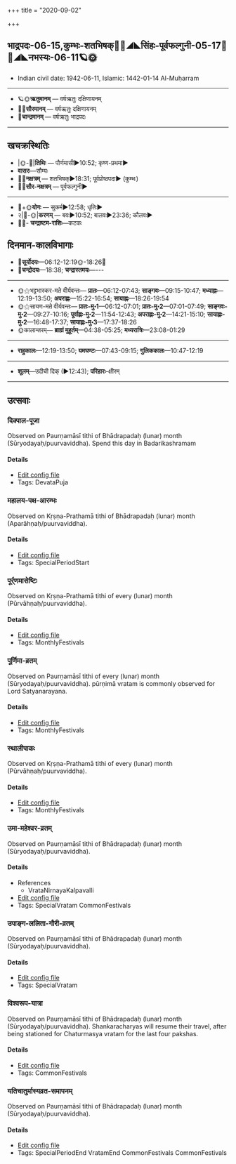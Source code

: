 +++
title = "2020-09-02"

+++
## भाद्रपदः-06-15,कुम्भः-शतभिषक्🌛🌌◢◣सिंहः-पूर्वफल्गुनी-05-17🌌🌞◢◣नभस्यः-06-11🪐🌞
- Indian civil date: 1942-06-11, Islamic: 1442-01-14 Al-Muḥarram
___________________
- 🪐🌞**ऋतुमानम्** — वर्षऋतुः दक्षिणायनम्
- 🌌🌞**सौरमानम्** — वर्षऋतुः दक्षिणायनम्
- 🌛**चान्द्रमानम्** — वर्षऋतुः भाद्रपदः
___________________


## खचक्रस्थितिः
- |🌞-🌛|**तिथिः** — पौर्णमासी►10:52; कृष्ण-प्रथमा►  
- **वासरः**—सौम्यः  
- 🌌🌛**नक्षत्रम्** — शतभिषक्►18:31; पूर्वप्रोष्ठपदा► (कुम्भः)  
- 🌌🌞**सौर-नक्षत्रम्** — पूर्वफल्गुनी►  
___________________
- 🌛+🌞**योगः** — सुकर्म►12:58; धृतिः►  
- २|🌛-🌞|**करणम्** — बवः►10:52; बालवः►23:36; कौलवः►  
- 🌌🌛- **चन्द्राष्टम-राशिः**—कटकः  


## दिनमान-कालविभागाः
- 🌅**सूर्योदयः**—06:12-12:19🌞️-18:26🌇  
- 🌛**चन्द्रोदयः**—18:38; **चन्द्रास्तमयः**—---  
___________________
- 🌞⚝भट्टभास्कर-मते वीर्यवन्तः— **प्रातः**—06:12-07:43; **साङ्गवः**—09:15-10:47; **मध्याह्नः**—12:19-13:50; **अपराह्णः**—15:22-16:54; **सायाह्नः**—18:26-19:54  
- 🌞⚝सायण-मते वीर्यवन्तः— **प्रातः-मु॰1**—06:12-07:01; **प्रातः-मु॰2**—07:01-07:49; **साङ्गवः-मु॰2**—09:27-10:16; **पूर्वाह्णः-मु॰2**—11:54-12:43; **अपराह्णः-मु॰2**—14:21-15:10; **सायाह्णः-मु॰2**—16:48-17:37; **सायाह्णः-मु॰3**—17:37-18:26  
- 🌞कालान्तरम्— **ब्राह्मं मुहूर्तम्**—04:38-05:25; **मध्यरात्रिः**—23:08-01:29  
___________________
- **राहुकालः**—12:19-13:50; **यमघण्टः**—07:43-09:15; **गुलिककालः**—10:47-12:19  
___________________
- **शूलम्**—उदीची दिक् (►12:43); **परिहारः**–क्षीरम्  
___________________

## उत्सवाः
### दिक्पाल-पूजा

Observed on Paurṇamāsī tithi of Bhādrapadaḥ (lunar) month (Sūryodayaḥ/puurvaviddha). Spend this day in Badarikashramam

#### Details
- [Edit config file](https://github.com/jyotisham/adyatithi/tree/master/general/lunar_month/tithi/06/15/dikpAla-pUjA~1.toml)
- Tags: DevataPuja


### महालय-पक्ष-आरम्भः

Observed on Kṛṣṇa-Prathamā tithi of Bhādrapadaḥ (lunar) month (Aparāhṇaḥ/puurvaviddha). 

#### Details
- [Edit config file](https://github.com/jyotisham/adyatithi/tree/master/general/lunar_month/tithi/06/16/mahAlaya-pakSa-ArambhaH.toml)
- Tags: SpecialPeriodStart


### पूर्र्णमासेष्टिः

Observed on Kṛṣṇa-Prathamā tithi of every (lunar) month (Pūrvāhṇaḥ/puurvaviddha). 

#### Details
- [Edit config file](https://github.com/jyotisham/adyatithi/tree/master/gRhya/general/lunar_month/tithi/00/16/pUrNamAseShTiH.toml)
- Tags: MonthlyFestivals


### पूर्णिमा-व्रतम्

Observed on Paurṇamāsī tithi of every (lunar) month (Sūryodayaḥ/puurvaviddha). pūrṇimā vratam is commonly observed for Lord Satyanarayana.

#### Details
- [Edit config file](https://github.com/jyotisham/adyatithi/tree/master/devatA/vaiShNava/lunar_month/tithi/00/15/pUrNimA~vratam.toml)
- Tags: MonthlyFestivals


### स्थालीपाकः

Observed on Kṛṣṇa-Prathamā tithi of every (lunar) month (Pūrvāhṇaḥ/puurvaviddha). 

#### Details
- [Edit config file](https://github.com/jyotisham/adyatithi/tree/master/gRhya/general/lunar_month/tithi/00/16/sthAlIpAkaH_16.toml)
- Tags: MonthlyFestivals


### उमा-महेश्वर-व्रतम्

Observed on Paurṇamāsī tithi of Bhādrapadaḥ (lunar) month (Sūryodayaḥ/puurvaviddha). 

#### Details
- References
  - VrataNirnayaKalpavalli
- [Edit config file](https://github.com/jyotisham/adyatithi/tree/master/devatA/umA/lunar_month/tithi/06/15/umA-mahEzvara-vratam.toml)
- Tags: SpecialVratam CommonFestivals


### उपाङ्ग-ललिता-गौरी-व्रतम्

Observed on Paurṇamāsī tithi of Bhādrapadaḥ (lunar) month (Sūryodayaḥ/puurvaviddha). 

#### Details
- [Edit config file](https://github.com/jyotisham/adyatithi/tree/master/devatA/shakti/lunar_month/tithi/06/15/upAGga-lalitA-gaurI-vratam.toml)
- Tags: SpecialVratam


### विश्वरूप-यात्रा

Observed on Paurṇamāsī tithi of Bhādrapadaḥ (lunar) month (Sūryodayaḥ/puurvaviddha). Shankaracharyas will resume their travel, after being stationed for Chaturmasya vratam for the last four pakshas.

#### Details
- [Edit config file](https://github.com/jyotisham/adyatithi/tree/master/general/lunar_month/tithi/06/15/vizvarUpa-yAtrA.toml)
- Tags: CommonFestivals


### यतिचातुर्मास्यव्रत-समापनम्

Observed on Paurṇamāsī tithi of Bhādrapadaḥ (lunar) month (Sūryodayaḥ/puurvaviddha). 

#### Details
- [Edit config file](https://github.com/jyotisham/adyatithi/tree/master/time_focus/misc/lunar_month/tithi/06/15/yaticAturmAsyavrata-samApanam.toml)
- Tags: SpecialPeriodEnd VratamEnd CommonFestivals CommonFestivals


